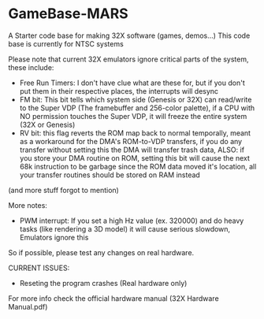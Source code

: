 # GameBase-MARS
A Starter code base for making 32X software (games, demos...)
This code base is currently for NTSC systems

Please note that current 32X emulators ignore critical parts of the system, these include:

- Free Run Timers: I don't have clue what are these for, but if you don't put them in their respective places, the interrupts will desync
- FM bit: This bit tells which system side (Genesis or 32X) can read/write to the Super VDP (The framebuffer and 256-color palette), if a CPU with NO permission touches the Super VDP, it will freeze the entire system (32X or Genesis)
- RV bit: this flag reverts the ROM map back to normal temporally, meant as a workaround for the DMA's ROM-to-VDP transfers, if you do any transfer without setting this the DMA will transfer trash data, ALSO: if you store your DMA routine on ROM, setting this bit will cause the next 68k instruction to be garbage since the ROM data moved it's location, all your transfer routines should be stored on RAM instead

(and more stuff forgot to mention)

More notes:
- PWM interrupt: If you set a high Hz value (ex. 320000) and do heavy tasks (like rendering a 3D model) it will cause serious slowdown, Emulators ignore this

So if possible, please test any changes on real hardware.


CURRENT ISSUES:
- Reseting the program crashes (Real hardware only)



For more info check the official hardware manual (32X Hardware Manual.pdf)
